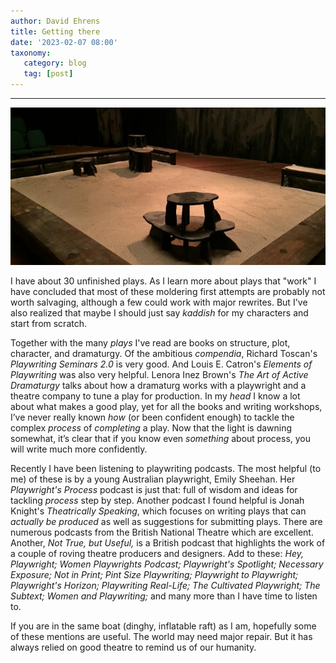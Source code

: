 ```yaml
---
author: David Ehrens
title: Getting there
date: '2023-02-07 08:00'
taxonomy:
   category: blog
   tag: [post]
---
```

---
 
![](cain-abel.jpg)

I have about 30 unfinished plays. As I learn more about plays that "work" I have concluded that most of these moldering first attempts are probably not worth salvaging, although a few could work with major rewrites. But I've also realized that maybe I should just say *kaddish* for my characters and start from scratch.

Together with the many *plays* I've read are books on structure, plot, character, and dramaturgy. Of the ambitious *compendia*, Richard Toscan's *Playwriting Seminars 2.0* is very good. And Louis E. Catron's *Elements of Playwriting* was also very helpful. Lenora Inez Brown's *The Art of Active Dramaturgy* talks about how a dramaturg works with a playwright and a theatre company to tune a play for production. In my *head* I know a lot about what makes a good play, yet for all the books and writing workshops, I’ve never really known *how* (or been confident enough) to tackle the complex *process* of *completing* a play. Now that the light is dawning somewhat, it’s clear that if you know even *something* about process, you will write much more confidently.

Recently I have been listening to playwriting podcasts. The most helpful (to me) of these is by a young Australian playwright, Emily Sheehan. Her *Playwright's Process* podcast is just that: full of wisdom and ideas for tackling *process* step by step. Another podcast I found helpful is Jonah Knight's *Theatrically Speaking*, which focuses on writing plays that can *actually be produced* as well as suggestions for submitting plays. There are numerous podcasts from the British National Theatre which are excellent. Another, *Not True, but Useful,* is a British podcast that highlights the work of a couple of roving theatre producers and designers. Add to these: *Hey, Playwright; Women Playwrights Podcast; Playwright's Spotlight; Necessary Exposure; Not in Print; Pint Size Playwriting; Playwright to Playwright; Playwright's Horizon; Playwriting Real-Life; The Cultivated Playwright; The Subtext; Women and Playwriting;* and many more than I have time to listen to.

If you are in the same boat (dinghy, inflatable raft) as I am, hopefully some of these mentions are useful. The world may need major repair. But it has always relied on good theatre to remind us of our humanity.

